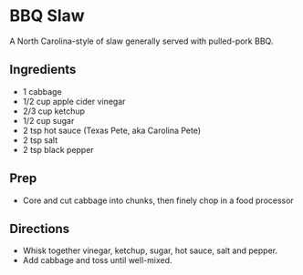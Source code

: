 BBQ Slaw
========

A North Carolina-style of slaw generally served with pulled-pork BBQ.


Ingredients
-----------
* 1 cabbage
* 1/2 cup apple cider vinegar
* 2/3 cup ketchup
* 1/2 cup sugar
* 2 tsp hot sauce (Texas Pete, aka Carolina Pete)
* 2 tsp salt
* 2 tsp black pepper

Prep
----
* Core and cut cabbage into chunks, then finely chop in a food processor


Directions
----------
* Whisk together vinegar, ketchup, sugar, hot sauce, salt and pepper.
* Add cabbage and toss until well-mixed.
